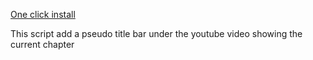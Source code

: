 [One click install](https://github.com/BrunkMortel/Show-youtube-video-chapter-script/raw/main/ShowYoutubeVideoChapter.user.js)

This script add a pseudo title bar under the youtube video showing the current chapter
